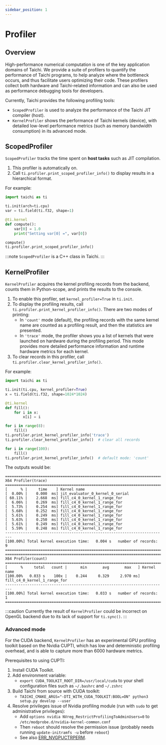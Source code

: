 ```yaml
---
sidebar_position: 1
---
```


# Profiler

## Overview

High-performance numerical computation is one of the key application domains of Taichi.
We provide a suite of profilers to quantify the performance of Taichi programs, to help analyze where the bottleneck occurs,
and thus facilitate users optimizing their code. These profilers collect both hardware and Taichi-related information
and can also be used as performance debugging tools for developers.

Currently, Taichi provides the following profiling tools:
- `ScopedProfiler` is used to analyze the performance of the Taichi JIT compiler (host).
- `KernelProfiler` shows the performance of Taichi kernels (device), with detailed low-level performance metrics (such as memory bandwidth consumption) in its advanced mode.

## ScopedProfiler

`ScopedProfiler` tracks the time spent on **host tasks** such as JIT compilation.

1. This profiler is automatically on.
2. Call `ti.profiler.print_scoped_profiler_info()` to display results in a hierarchical format.

For example:

```python {13}
import taichi as ti

ti.init(arch=ti.cpu)
var = ti.field(ti.f32, shape=1)

@ti.kernel
def compute():
    var[0] = 1.0
    print("Setting var[0] =", var[0])

compute()
ti.profiler.print_scoped_profiler_info()
```

:::note
`ScopedProfiler` is a C++ class in Taichi.
:::


## KernelProfiler

`KernelProfiler` acquires the kernel profiling records from the backend, counts them in Python-scope, and prints the results to the console.

1. To enable this profiler, set `kernel_profiler=True` in `ti.init`.
2. To display the profiling results, call `ti.profiler.print_kernel_profiler_info()`. There are two modes of printing:
    - In `'count'` mode (default), the profiling records with the same kernel name are counted as a profiling result,
    and then the statistics are presented.
    - In `'trace'` mode, the profiler shows you a list of kernels that were launched on hardware during the profiling period.
    This mode provides more detailed performance information and runtime hardware metrics for each kernel.
3. To clear records in this profiler, call `ti.profiler.clear_kernel_profiler_info()`.

For example:

```python {3,13,14,18}
import taichi as ti

ti.init(ti.cpu, kernel_profiler=True)
x = ti.field(ti.f32, shape=1024*1024)

@ti.kernel
def fill():
    for i in x:
        x[i] = i

for i in range(8):
    fill()
ti.profiler.print_kernel_profiler_info('trace')
ti.profiler.clear_kernel_profiler_info()  # clear all records

for i in range(100):
    fill()
ti.profiler.print_kernel_profiler_info()  # default mode: 'count'
```

The outputs would be:

```
=========================================================================
X64 Profiler(trace)
=========================================================================
[      % |     time    ] Kernel name
[  0.00% |    0.000  ms] jit_evaluator_0_kernel_0_serial
[ 60.11% |    2.668  ms] fill_c4_0_kernel_1_range_for
[  6.06% |    0.269  ms] fill_c4_0_kernel_1_range_for
[  5.73% |    0.254  ms] fill_c4_0_kernel_1_range_for
[  5.68% |    0.252  ms] fill_c4_0_kernel_1_range_for
[  5.61% |    0.249  ms] fill_c4_0_kernel_1_range_for
[  5.63% |    0.250  ms] fill_c4_0_kernel_1_range_for
[  5.61% |    0.249  ms] fill_c4_0_kernel_1_range_for
[  5.59% |    0.248  ms] fill_c4_0_kernel_1_range_for
-------------------------------------------------------------------------
[100.00%] Total kernel execution time:   0.004 s   number of records:  9
=========================================================================
=========================================================================
X64 Profiler(count)
=========================================================================
[      %     total   count |      min       avg       max   ] Kernel name
[100.00%   0.033 s    100x |    0.244     0.329     2.970 ms] fill_c4_0_kernel_1_range_for
-------------------------------------------------------------------------
[100.00%] Total kernel execution time:   0.033 s   number of records:  1
=========================================================================
```

:::caution
Currently the result of `KernelProfiler` could be incorrect on OpenGL backend due to its lack of support for `ti.sync()`.
:::

### Advanced mode

For the CUDA backend, `KernelProfiler` has an experimental GPU profiling toolkit based on the Nvidia CUPTI, which has low and deterministic profiling overhead, and is able to capture more than 6000 hardware metrics.

Prerequisites to using CUPTI:
1. Install CUDA Toolkit.
2. Add environment variable:
    - `export CUDA_TOOLKIT_ROOT_DIR=/usr/local/cuda` to your shell configuration files such as `~/.bashrc` and `~/.zshrc`
3. Build Taichi from source with CUDA toolkit:
    - `TAICHI_CMAKE_ARGS="-DTI_WITH_CUDA_TOOLKIT:BOOL=ON" python3 setup.py develop --user`
4. Resolve privileges issue of Nvidia profiling module (run with `sudo` to get administrative privileges):
    - Add `options nvidia NVreg_RestrictProfilingToAdminUsers=0` to `/etc/modprobe.d/nvidia-kernel-common.conf`
    - Then `reboot` should resolve the permission issue (probably needs running `update-initramfs -u` before `reboot`)
    - See also [ERR_NVGPUCTRPERM](https://developer.nvidia.com/ERR_NVGPUCTRPERM).
